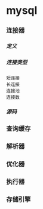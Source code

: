 # mysql
### 连接器
##### 定义

##### 连接类型

	短连接
	长连接
	连接池
	连接数
##### 源码


### 查询缓存
### 解析器
### 优化器
### 执行器
### 存储引擎